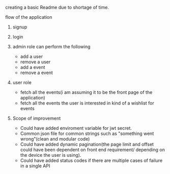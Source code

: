 creating a basic Readme due to shortage of time.

flow of the application
1. signup
2. login
3. admin role can perform the following
    - add a user
    - remove a user
    - add a event
    - remove a event
4. user role
    - fetch all the events(i am assuming it to be the front page of the application)
    - fetch all the events the user is interested in kind of a wishlist for events


5. Scope of improvement
    - Could have added enviroment variable for jwt secret.
    - Common json file for common strings such as "something went wrong"(clean and modular code)
    - Could have added dynamic pagination(the page limit and offset could have been dependent on front end requirement/ depending on the device the user is using).
    - Could have added status codes if there are multiple cases of failure in a single API